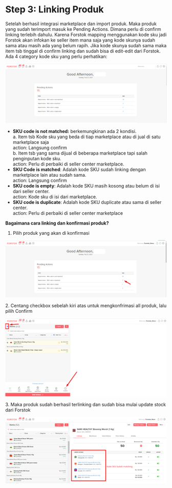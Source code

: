 # Step 3: Linking Produk

Setelah berhasil integrasi marketplace dan import produk. Maka produk yang sudah terimport masuk ke Pending Actions. Dimana perlu di confirm linking terlebih dahulu. Karena Forstok mapping menggunakan kode sku jadi Forstok akan infokan ke seller item mana saja yang kode skunya sudah sama atau masih ada yang belum rapih. Jika kode skunya sudah sama maka item tsb tinggal di confirm linking dan sudah bisa di edit-edit dari Forstok. Ada 4 category kode sku yang perlu perhatikan:

![](<../../.gitbook/assets/image (73).png>)

* **SKU code is not matched:** berkemungkinan ada 2 kondisi.\
  a. Item tsb Kode sku yang beda di tiap marketplace atau di jual di satu marketplace saja\
  action: Langsung confirm\
  b. Item tsb yang sama dijual di beberapa marketplace tapi salah penginputan kode sku.\
  action: Perlu di perbaiki di seller center marketplace.
* **SKU Code is matched**: Adalah kode SKU sudah linking dengan marketplace lain atau sudah sama.\
  action: Langsung confirm
* **SKU code is empty**: Adalah kode SKU masih kosong atau belum di isi dari seller center.\
  action: Kode sku di isi dari marketplace.
* **SKU code is duplicate**: Adalah  kode SKU duplicate atau sama di seller center.\
  action: Perlu di perbaiki di seller center marketplace

**Bagaimana cara linking dan konfirmasi produk?**

1. Pilih produk yang akan di konfirmasi

![](<../../.gitbook/assets/image (283).png>)

2\. Centang checkbox sebelah kiri atas untuk mengkonfrimasi all produk, lalu pilih Confirm

![](<../../.gitbook/assets/image (30).png>)

3\. Maka produk sudah berhasil terlinking dan sudah bisa mulai update stock dari Forstok

![](<../../.gitbook/assets/image (3).png>)
